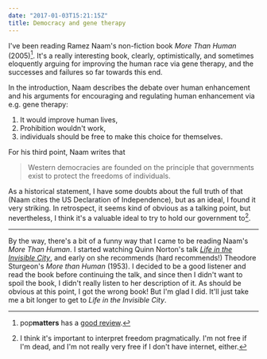 ```yaml
---
date: "2017-01-03T15:21:15Z"
title: Democracy and gene therapy
---
```


I've been reading Ramez Naam's non-fiction book *More Than Human* (2005)[^1]. It's a really interesting book, clearly, optimistically, and sometimes eloquently arguing for improving the human race via gene therapy, and the successes and failures so far towards this end.

In the introduction, Naam describes the debate over human enhancement and his arguments for encouraging and regulating human enhancement via e.g. gene therapy:

1. It would improve human lives,
2. Prohibition wouldn't work,
3. individuals should be free to make this choice for themselves.

For his third point, Naam writes that

>Western democracies are founded on the principle that governments exist to protect the freedoms of individuals.

As a historical statement, I have some doubts about the full truth of that (Naam cites the US Declaration of Independence), but as an ideal, I found it very striking. In retrospect, it seems kind of obvious as a talking point, but nevertheless, I think it's a valuable ideal to try to hold our government to[^2].

---------------

By the way, there's a bit of a funny way that I came to be reading Naam's *More Than Human*. I started watching Quinn Norton's talk [*Life in the Invisible City*](https://www.youtube.com/watch?v=RfNddavR850), and early on she recommends (hard recommends!)
 Theodore Sturgeon's *More than Human* (1953). I decided to be a good listener and read the book before continuing the talk, and since then I didn't want to spoil the book, I didn't really listen to her description of it. As should be obvious at this point, I got the wrong book! But I'm glad I did. It'll just take me a bit longer to get to *Life in the Invisible City*.

  [^1]: pop**matters** has a [good review](http://www.popmatters.com/review/more-than-human/).

  [^2]: I think it's important to interpret freedom pragmatically. I'm not free if I'm dead, and I'm not really very free if I don't have internet, either.
